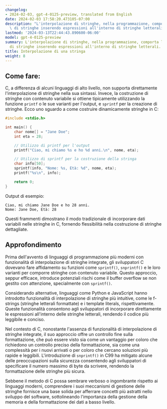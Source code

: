 ```yaml
---
changelog:
- 2024-02-03, gpt-4-0125-preview, translated from English
date: 2024-02-03 17:58:20.473105-07:00
description: "L'interpolazione di stringhe, nella programmazione, comporta la costruzione\
  \ di stringhe inserendo espressioni all'interno di stringhe letterali. I\u2026"
lastmod: '2024-03-13T22:44:43.890600-06:00'
model: gpt-4-0125-preview
summary: L'interpolazione di stringhe, nella programmazione, comporta la costruzione
  di stringhe inserendo espressioni all'interno di stringhe letterali.
title: Interpolazione di una stringa
weight: 8
---
```


## Come fare:
C, a differenza di alcuni linguaggi di alto livello, non supporta direttamente l'interpolazione di stringhe nella sua sintassi. Invece, la costruzione di stringhe con contenuto variabile si ottiene tipicamente utilizzando la funzione `printf` o le sue varianti per l'output, e `sprintf` per la creazione di stringhe. Ecco uno sguardo a come costruire dinamicamente stringhe in C:

```c
#include <stdio.h>

int main() {
    char nome[] = "Jane Doe";
    int eta = 28;

    // Utilizzo di printf per l'output
    printf("Ciao, mi chiamo %s e ho %d anni.\n", nome, eta);

    // Utilizzo di sprintf per la costruzione della stringa
    char info[50];
    sprintf(info, "Nome: %s, Età: %d", nome, eta);
    printf("%s\n", info);

    return 0;
}
```
Output di esempio:
```
Ciao, mi chiamo Jane Doe e ho 28 anni.
Nome: Jane Doe, Età: 28
```
Questi frammenti dimostrano il modo tradizionale di incorporare dati variabili nelle stringhe in C, fornendo flessibilità nella costruzione di stringhe dettagliate.

## Approfondimento
Prima dell'avvento di linguaggi di programmazione più moderni con funzionalità di interpolazione di stringhe integrate, gli sviluppatori C dovevano fare affidamento su funzioni come `sprintf()`, `snprintf()` e le loro varianti per comporre stringhe con contenuto variabile. Questo approccio, seppur efficace, introduce potenziali rischi come il buffer overflow se non gestito con attenzione, specialmente con `sprintf()`.

Considerando alternative, linguaggi come Python e JavaScript hanno introdotto funzionalità di interpolazione di stringhe più intuitive, come le f-strings (stringhe letterali formattate) e i template literals, rispettivamente. Queste funzionalità consentono agli sviluppatori di incorporare direttamente le espressioni all'interno delle stringhe letterali, rendendo il codice più leggibile e conciso.

Nel contesto di C, nonostante l'assenza di funzionalità di interpolazione di stringhe integrate, il suo approccio offre un controllo fine sulla formattazione, che può essere visto sia come un vantaggio per coloro che richiedono un controllo preciso della formattazione, sia come una complessità per i nuovi arrivati o per coloro che cercano soluzioni più rapide e leggibili. L'introduzione di `snprintf()` in C99 ha mitigato alcune delle preoccupazioni sulla sicurezza consentendo agli sviluppatori di specificare il numero massimo di byte da scrivere, rendendo la formattazione delle stringhe più sicura.

Sebbene il metodo di C possa sembrare verboso o ingombrante rispetto ai linguaggi moderni, comprendere i suoi meccanismi di gestione delle stringhe fornisce una base solida per afferrare concetti più astratti nello sviluppo del software, sottolineando l'importanza della gestione della memoria e della formattazione dei dati a basso livello.

